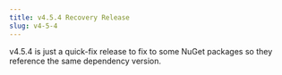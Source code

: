 ```yaml
---
title: v4.5.4 Recovery Release
slug: v4-5-4
---
```


v4.5.4 is just a quick-fix release to fix to some NuGet packages so they reference the same dependency version.
